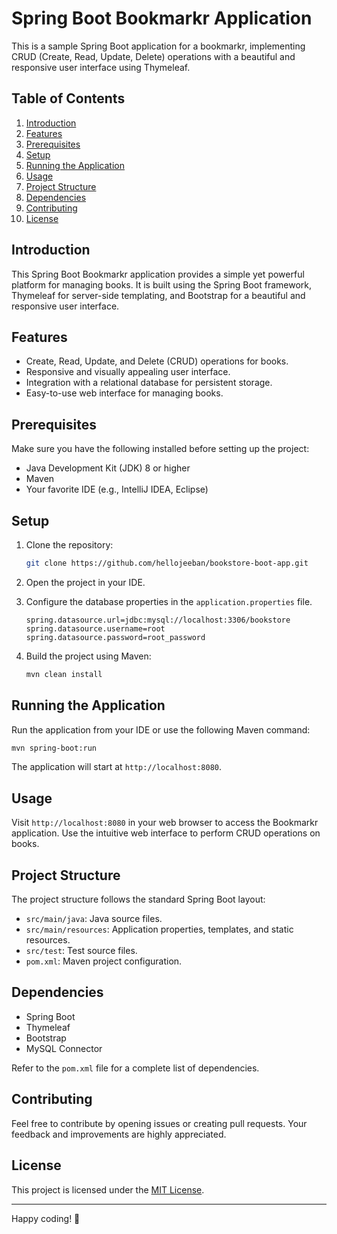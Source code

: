 # Spring Boot Bookmarkr Application

This is a sample Spring Boot application for a bookmarkr, implementing CRUD (Create, Read, Update, Delete) operations with a beautiful and responsive user interface using Thymeleaf.

## Table of Contents
1. [Introduction](#introduction)
2. [Features](#features)
3. [Prerequisites](#prerequisites)
4. [Setup](#setup)
5. [Running the Application](#running-the-application)
6. [Usage](#usage)
7. [Project Structure](#project-structure)
8. [Dependencies](#dependencies)
9. [Contributing](#contributing)
10. [License](#license)

## Introduction

This Spring Boot Bookmarkr application provides a simple yet powerful platform for managing books. It is built using the Spring Boot framework, Thymeleaf for server-side templating, and Bootstrap for a beautiful and responsive user interface.

## Features

- Create, Read, Update, and Delete (CRUD) operations for books.
- Responsive and visually appealing user interface.
- Integration with a relational database for persistent storage.
- Easy-to-use web interface for managing books.

## Prerequisites

Make sure you have the following installed before setting up the project:

- Java Development Kit (JDK) 8 or higher
- Maven
- Your favorite IDE (e.g., IntelliJ IDEA, Eclipse)

## Setup

1. Clone the repository:

   ```bash
   git clone https://github.com/hellojeeban/bookstore-boot-app.git
   ```

2. Open the project in your IDE.

3. Configure the database properties in the `application.properties` file.

   ```properties
   spring.datasource.url=jdbc:mysql://localhost:3306/bookstore
   spring.datasource.username=root
   spring.datasource.password=root_password
   ```

4. Build the project using Maven:

   ```bash
   mvn clean install
   ```

## Running the Application

Run the application from your IDE or use the following Maven command:

```bash
mvn spring-boot:run
```

The application will start at `http://localhost:8080`.

## Usage

Visit `http://localhost:8080` in your web browser to access the Bookmarkr application. Use the intuitive web interface to perform CRUD operations on books.

## Project Structure

The project structure follows the standard Spring Boot layout:

- `src/main/java`: Java source files.
- `src/main/resources`: Application properties, templates, and static resources.
- `src/test`: Test source files.
- `pom.xml`: Maven project configuration.

## Dependencies

- Spring Boot
- Thymeleaf
- Bootstrap
- MySQL Connector

Refer to the `pom.xml` file for a complete list of dependencies.

## Contributing

Feel free to contribute by opening issues or creating pull requests. Your feedback and improvements are highly appreciated.

## License

This project is licensed under the [MIT License](LICENSE).

---

Happy coding! 🚀
